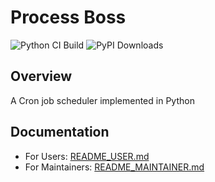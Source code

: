 # Process Boss
![Python CI Build](https://github.com/kristof9851/process-boss/actions/workflows/python-ci.yml/badge.svg)
![PyPI Downloads](https://img.shields.io/pypi/dm/process-boss)

## Overview
A Cron job scheduler implemented in Python

## Documentation
- For Users: [README_USER.md](docs/README_USER.md)
- For Maintainers: [README_MAINTAINER.md](docs/README_MAINTAINER.md)

